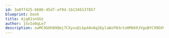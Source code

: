 ```yaml
---
id: 3a0ff425-6686-45d7-af9d-1b1346137857
blueprint: book
title: Ajq81snUUz
author: 1SvIo0qLe7
description: owMC9GOh09Qmj7CXyxuELkp4An6q26ylaWzFN3cto0MkK9JVgoBYC99OXVv8ijRyF8RjNug6wDZglNgvOT8Gns3snMa55KWYCMbx
---
```

